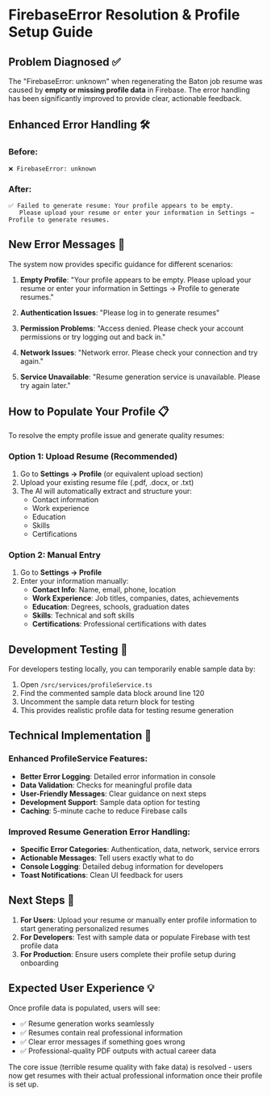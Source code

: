 # FirebaseError Resolution & Profile Setup Guide

## Problem Diagnosed ✅

The "FirebaseError: unknown" when regenerating the Baton job resume was caused by **empty or missing profile data** in Firebase. The error handling has been significantly improved to provide clear, actionable feedback.

## Enhanced Error Handling 🛠️

### Before:
```
❌ FirebaseError: unknown
```

### After:
```
✅ Failed to generate resume: Your profile appears to be empty.
   Please upload your resume or enter your information in Settings → Profile to generate resumes.
```

## New Error Messages 📝

The system now provides specific guidance for different scenarios:

1. **Empty Profile**: "Your profile appears to be empty. Please upload your resume or enter your information in Settings → Profile to generate resumes."

2. **Authentication Issues**: "Please log in to generate resumes"

3. **Permission Problems**: "Access denied. Please check your account permissions or try logging out and back in."

4. **Network Issues**: "Network error. Please check your connection and try again."

5. **Service Unavailable**: "Resume generation service is unavailable. Please try again later."

## How to Populate Your Profile 📋

To resolve the empty profile issue and generate quality resumes:

### Option 1: Upload Resume (Recommended)
1. Go to **Settings → Profile** (or equivalent upload section)
2. Upload your existing resume file (.pdf, .docx, or .txt)
3. The AI will automatically extract and structure your:
   - Contact information
   - Work experience
   - Education
   - Skills
   - Certifications

### Option 2: Manual Entry
1. Go to **Settings → Profile**
2. Enter your information manually:
   - **Contact Info**: Name, email, phone, location
   - **Work Experience**: Job titles, companies, dates, achievements
   - **Education**: Degrees, schools, graduation dates
   - **Skills**: Technical and soft skills
   - **Certifications**: Professional certifications with dates

## Development Testing 🧪

For developers testing locally, you can temporarily enable sample data by:

1. Open `/src/services/profileService.ts`
2. Find the commented sample data block around line 120
3. Uncomment the sample data return block for testing
4. This provides realistic profile data for testing resume generation

## Technical Implementation 🔧

### Enhanced ProfileService Features:
- **Better Error Logging**: Detailed error information in console
- **Data Validation**: Checks for meaningful profile data
- **User-Friendly Messages**: Clear guidance on next steps
- **Development Support**: Sample data option for testing
- **Caching**: 5-minute cache to reduce Firebase calls

### Improved Resume Generation Error Handling:
- **Specific Error Categories**: Authentication, data, network, service errors
- **Actionable Messages**: Tell users exactly what to do
- **Console Logging**: Detailed debug information for developers
- **Toast Notifications**: Clean UI feedback for users

## Next Steps 🚀

1. **For Users**: Upload your resume or manually enter profile information to start generating personalized resumes
2. **For Developers**: Test with sample data or populate Firebase with test profile data
3. **For Production**: Ensure users complete their profile setup during onboarding

## Expected User Experience 💡

Once profile data is populated, users will see:
- ✅ Resume generation works seamlessly
- ✅ Resumes contain real professional information
- ✅ Clear error messages if something goes wrong
- ✅ Professional-quality PDF outputs with actual career data

The core issue (terrible resume quality with fake data) is resolved - users now get resumes with their actual professional information once their profile is set up.
